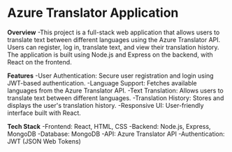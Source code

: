 # Azure Translator Application

**Overview**
-This project is a full-stack web application that allows users to translate text between different languages using the Azure Translator API. Users can register, log in, translate text, and view their translation history. The application is built using Node.js and Express on the backend, with React on the frontend.

**Features**
-User Authentication: Secure user registration and login using JWT-based authentication.
-Language Support: Fetches available languages from the Azure Translator API.
-Text Translation: Allows users to translate text between different languages.
-Translation History: Stores and displays the user's translation history.
-Responsive UI: User-friendly interface built with React.

**Tech Stack**
-Frontend: React, HTML, CSS
-Backend: Node.js, Express, MongoDB
-Database: MongoDB
-API: Azure Translator API
-Authentication: JWT (JSON Web Tokens)

